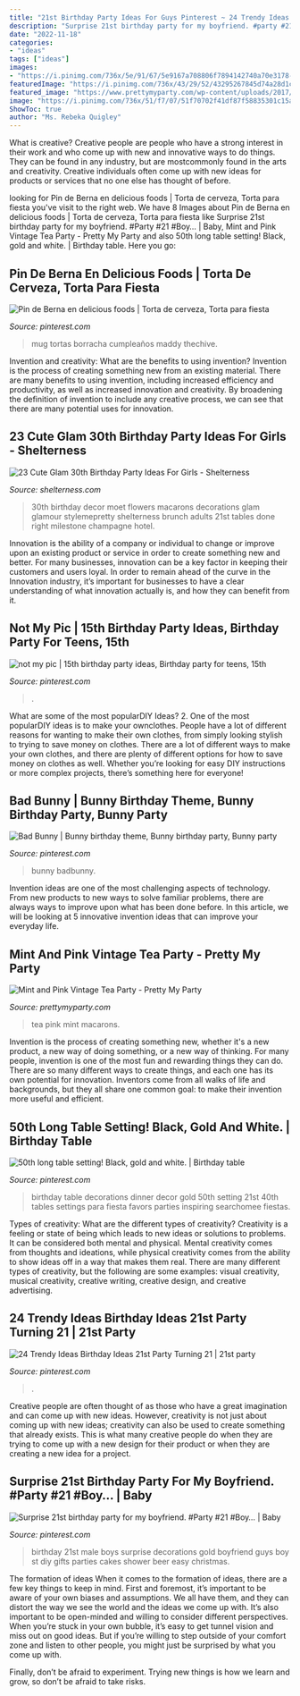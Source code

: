 ```yaml
---
title: "21st Birthday Party Ideas For Guys Pinterest ~ 24 Trendy Ideas Birthday Ideas 21st Party Turning 21"
description: "Surprise 21st birthday party for my boyfriend. #party #21 #boy…"
date: "2022-11-18"
categories:
- "ideas"
tags: ["ideas"]
images:
- "https://i.pinimg.com/736x/5e/91/67/5e9167a708806f7894142740a70e3178--st-birthday-parties-birthday-party-ideas.jpg"
featuredImage: "https://i.pinimg.com/736x/43/29/52/43295267845d74a28d1c5cda5c122eeb.jpg"
featured_image: "https://www.prettymyparty.com/wp-content/uploads/2017/09/Vintage-Tea-Party-Macarons.jpg"
image: "https://i.pinimg.com/736x/51/f7/07/51f70702f41df87f58835301c15a6417.jpg"
ShowToc: true
author: "Ms. Rebeka Quigley"
---
```



What is creative?
Creative people are people who have a strong interest in their work and who come up with new and innovative ways to do things. They can be found in any industry, but are mostcommonly found in the arts and creativity. Creative individuals often come up with new ideas for products or services that no one else has thought of before.

	

		
looking for Pin de Berna en delicious foods | Torta de cerveza, Torta para fiesta you've visit to the right web. We have 8 Images about Pin de Berna en delicious foods | Torta de cerveza, Torta para fiesta like Surprise 21st birthday party for my boyfriend. #Party #21 #Boy… | Baby, Mint and Pink Vintage Tea Party - Pretty My Party and also 50th long table setting! Black, gold and white. | Birthday table. Here you go:
		
    
## Pin De Berna En Delicious Foods | Torta De Cerveza, Torta Para Fiesta

<img loading=lazy src="https://i.pinimg.com/736x/57/44/c6/5744c60120d68a4f68476d90c04390fc.jpg" onerror="this.onerror=null;this.src='https://tse1.mm.bing.net/th?id=OIP.FkmcRAhpj7Jnuce_AdEzcwHaIi&amp;pid=15.1';" alt="Pin de Berna en delicious foods | Torta de cerveza, Torta para fiesta">

_Source: pinterest.com_

>mug tortas borracha cumpleaños maddy thechive. 

	

Invention and creativity: What are the benefits to using invention?
Invention is the process of creating something new from an existing material. There are many benefits to using invention, including increased efficiency and productivity, as well as increased innovation and creativity. By broadening the definition of invention to include any creative process, we can see that there are many potential uses for innovation.

    
## 23 Cute Glam 30th Birthday Party Ideas For Girls - Shelterness

<img loading=lazy src="https://i.shelterness.com/2017/02/20-Moet-macarons-and-flowers-for-30th-birthday-party-decor.jpg" onerror="this.onerror=null;this.src='https://tse3.mm.bing.net/th?id=OIP.6OuU0XQCU2lfAIESgaV98AHaLG&amp;pid=15.1';" alt="23 Cute Glam 30th Birthday Party Ideas For Girls - Shelterness">

_Source: shelterness.com_

>30th birthday decor moet flowers macarons decorations glam glamour stylemepretty shelterness brunch adults 21st tables done right milestone champagne hotel. 

	

Innovation is the ability of a company or individual to change or improve upon an existing product or service in order to create something new and better. For many businesses, innovation can be a key factor in keeping their customers and users loyal. In order to remain ahead of the curve in the Innovation industry, it’s important for businesses to have a clear understanding of what innovation actually is, and how they can benefit from it.

    
## Not My Pic | 15th Birthday Party Ideas, Birthday Party For Teens, 15th

<img loading=lazy src="https://i.pinimg.com/736x/51/f7/07/51f70702f41df87f58835301c15a6417.jpg" onerror="this.onerror=null;this.src='https://tse3.mm.bing.net/th?id=OIP.vczts_INctCF47IXR01vWQHaNw&amp;pid=15.1';" alt="not my pic | 15th birthday party ideas, Birthday party for teens, 15th">

_Source: pinterest.com_

>. 

	

What are some of the most popularDIY Ideas?
2. One of the most popularDIY ideas is to make your ownclothes. People have a lot of different reasons for wanting to make their own clothes, from simply looking stylish to trying to save money on clothes. There are a lot of different ways to make your own clothes, and there are plenty of different options for how to save money on clothes as well. Whether you’re looking for easy DIY instructions or more complex projects, there’s something here for everyone!

    
## Bad Bunny | Bunny Birthday Theme, Bunny Birthday Party, Bunny Party

<img loading=lazy src="https://i.pinimg.com/736x/f2/23/84/f22384735aaf6ab349bcb1c65b24b81e.jpg" onerror="this.onerror=null;this.src='https://tse2.mm.bing.net/th?id=OIP.94KXj7LKZGMxvM9f-twNlgHaJ4&amp;pid=15.1';" alt="Bad Bunny | Bunny birthday theme, Bunny birthday party, Bunny party">

_Source: pinterest.com_

>bunny badbunny. 

	

Invention ideas are one of the most challenging aspects of technology. From new products to new ways to solve familiar problems, there are always ways to improve upon what has been done before. In this article, we will be looking at 5 innovative invention ideas that can improve your everyday life.

    
## Mint And Pink Vintage Tea Party - Pretty My Party

<img loading=lazy src="https://www.prettymyparty.com/wp-content/uploads/2017/09/Vintage-Tea-Party-Macarons.jpg" onerror="this.onerror=null;this.src='https://tse3.mm.bing.net/th?id=OIP.UnQcgQXlQVNNUQTZOR94yAHaLH&amp;pid=15.1';" alt="Mint and Pink Vintage Tea Party - Pretty My Party">

_Source: prettymyparty.com_

>tea pink mint macarons. 

	

Invention is the process of creating something new, whether it's a new product, a new way of doing something, or a new way of thinking. For many people, invention is one of the most fun and rewarding things they can do. There are so many different ways to create things, and each one has its own potential for innovation. Inventors come from all walks of life and backgrounds, but they all share one common goal: to make their invention more useful and efficient.

    
## 50th Long Table Setting! Black, Gold And White. | Birthday Table

<img loading=lazy src="https://i.pinimg.com/736x/ef/49/67/ef4967e3b7437439b936ad108229059a.jpg" onerror="this.onerror=null;this.src='https://tse4.mm.bing.net/th?id=OIP.BhWyZ4cRBwdZogw6Y6DMfQHaNL&amp;pid=15.1';" alt="50th long table setting! Black, gold and white. | Birthday table">

_Source: pinterest.com_

>birthday table decorations dinner decor gold 50th setting 21st 40th tables settings para fiesta favors parties inspiring searchomee fiestas. 

	

Types of creativity: What are the different types of creativity?
Creativity is a feeling or state of being which leads to new ideas or solutions to problems. It can be considered both mental and physical. Mental creativity comes from thoughts and ideations, while physical creativity comes from the ability to show ideas off in a way that makes them real. There are many different types of creativity, but the following are some examples: visual creativity, musical creativity, creative writing, creative design, and creative advertising.

    
## 24 Trendy Ideas Birthday Ideas 21st Party Turning 21 | 21st Party

<img loading=lazy src="https://i.pinimg.com/736x/43/29/52/43295267845d74a28d1c5cda5c122eeb.jpg" onerror="this.onerror=null;this.src='https://tse1.mm.bing.net/th?id=OIP.9wx7iLCSYJuuV9tWlHkAmwAAAA&amp;pid=15.1';" alt="24 Trendy Ideas Birthday Ideas 21st Party Turning 21 | 21st party">

_Source: pinterest.com_

>. 

	

Creative people are often thought of as those who have a great imagination and can come up with new ideas. However, creativity is not just about coming up with new ideas; creativity can also be used to create something that already exists. This is what many creative people do when they are trying to come up with a new design for their product or when they are creating a new idea for a project.

    
## Surprise 21st Birthday Party For My Boyfriend. #Party #21 #Boy… | Baby

<img loading=lazy src="https://i.pinimg.com/736x/5e/91/67/5e9167a708806f7894142740a70e3178--st-birthday-parties-birthday-party-ideas.jpg" onerror="this.onerror=null;this.src='https://tse3.mm.bing.net/th?id=OIP.9rMAd2PxRDq8KXfCalAQpAHaJ3&amp;pid=15.1';" alt="Surprise 21st birthday party for my boyfriend. #Party #21 #Boy… | Baby">

_Source: pinterest.com_

>birthday 21st male boys surprise decorations gold boyfriend guys boy st diy gifts parties cakes shower beer easy christmas. 

	

The formation of ideas
When it comes to the formation of ideas, there are a few key things to keep in mind. First and foremost, it’s important to be aware of your own biases and assumptions. We all have them, and they can distort the way we see the world and the ideas we come up with.
It’s also important to be open-minded and willing to consider different perspectives. When you’re stuck in your own bubble, it’s easy to get tunnel vision and miss out on good ideas. But if you’re willing to step outside of your comfort zone and listen to other people, you might just be surprised by what you come up with.

Finally, don’t be afraid to experiment. Trying new things is how we learn and grow, so don’t be afraid to take risks.

